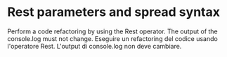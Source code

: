 # Rest parameters and spread syntax

Perform a code refactoring by using the Rest operator. The output of the console.log must not change.
Eseguire un refactoring del codice usando l'operatore Rest. L'output di console.log non deve cambiare.
